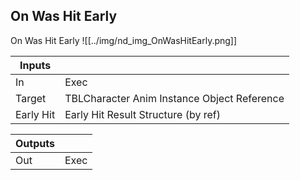 ## On Was Hit Early
On Was Hit Early
![[../img/nd_img_OnWasHitEarly.png]]

|Inputs||
|--|--|
| In | Exec |
| Target | TBLCharacter Anim Instance Object Reference |
| Early Hit | Early Hit Result Structure (by ref) |

|Outputs||
|--|--|
| Out | Exec |
